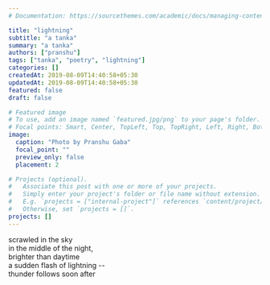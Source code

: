 ```yaml
---
# Documentation: https://sourcethemes.com/academic/docs/managing-content/

title: "lightning"
subtitle: "a tanka"
summary: "a tanka"
authors: ["pranshu"]
tags: ["tanka", "poetry", "lightning"]
categories: []
createdAt: 2019-08-09T14:40:58+05:30
updatedAt: 2019-08-09T14:40:58+05:30
featured: false
draft: false

# Featured image
# To use, add an image named `featured.jpg/png` to your page's folder.
# Focal points: Smart, Center, TopLeft, Top, TopRight, Left, Right, BottomLeft, Bottom, BottomRight.
image:
  caption: "Photo by Pranshu Gaba"
  focal_point: ""
  preview_only: false
  placement: 2

# Projects (optional).
#   Associate this post with one or more of your projects.
#   Simply enter your project's folder or file name without extension.
#   E.g. `projects = ["internal-project"]` references `content/project/deep-learning/index.md`.
#   Otherwise, set `projects = []`.
projects: []
---
```


scrawled in the sky  
in the middle of the night,  
brighter than daytime  
a sudden flash of lightning --  
thunder follows soon after  

